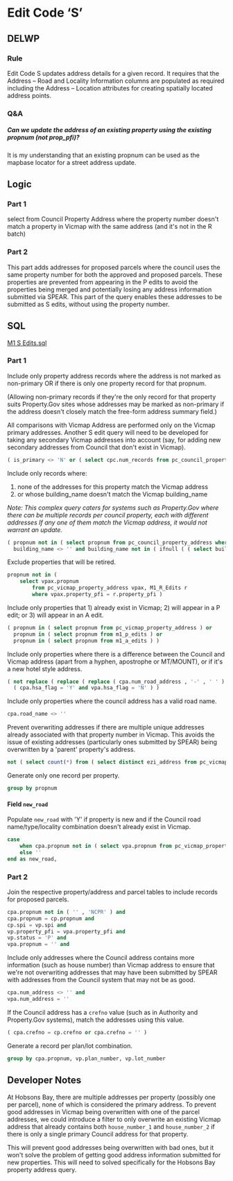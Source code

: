 # Edit Code ‘S’

## DELWP

### Rule

Edit Code S updates address details for a given record. It requires that the Address – Road and Locality Information columns are populated as required including the Address – Location attributes for creating spatially located address points.

### Q&A

##### Can we update the address of an existing property using the existing propnum (not prop_pfi)?

It is my understanding that an existing propnum can be used as the mapbase locator for a street address update.

## Logic

### Part 1

select from Council Property Address where the property number doesn't match a property in Vicmap with the same address (and it's not in the R batch)

### Part 2

This part adds addresses for proposed parcels where the council uses the same property number for both the approved and proposed parcels. These properties are prevented from appearing in the P edits to avoid the properties being merged and potentially losing any address information submitted via SPEAR. This part of the query enables these addresses to be submitted as S edits, without using the property number.

## SQL

[M1 S Edits.sql](https://github.com/groundtruth/PoziConnectConfig/blob/master/~Shared/SQL/M1%20S%20Edits.sql)

### Part 1

Include only property address records where the address is not marked as non-primary OR if there is only one property record for that propnum.

(Allowing non-primary records if they're the only record for that property suits Property.Gov sites whose addresses may be marked as non-primary if the address doesn't closely match the free-form address summary field.)

All comparisons with Vicmap Address are performed only on the Vicmap primary addresses. Another S edit query will need to be developed for taking any secondary Vicmap addresses into account (say, for adding new secondary addresses from Council that don't exist in Vicmap).

```sql
( is_primary <> 'N' or ( select cpc.num_records from pc_council_property_count cpc where cpc.propnum = cpa.propnum ) = 1 ) and
```

Include only records where:

1. none of the addresses for this property match the Vicmap address
2. or whose building_name doesn't match the Vicmap building_name

*Note: This complex query caters for systems such as Property.Gov where there can be multiple records per council property, each with different addresses If any one of them match the Vicmap address, it would not warrant an update.*

```sql
( propnum not in ( select propnum from pc_council_property_address where num_road_address in ( select num_road_address from pc_vicmap_property_address vpax where vpax.propnum = cpa.propnum and vpax.is_primary = 'Y' ) ) or
  building_name <> '' and building_name not in ( ifnull ( ( select building_name from pc_vicmap_property_address vpax where vpax.propnum = cpa.propnum and vpax.is_primary = 'Y' ) , '' ) ) ) )
```

Exclude properties that will be retired.

```sql
propnum not in (
    select vpax.propnum
        from pc_vicmap_property_address vpax, M1_R_Edits r
        where vpax.property_pfi = r.property_pfi )
```

Include only properties that 1) already exist in Vicmap; 2) will appear in a P edit; or 3) will appear in an A edit.

```sql
( propnum in ( select propnum from pc_vicmap_property_address ) or
  propnum in ( select propnum from m1_p_edits ) or
  propnum in ( select propnum from m1_a_edits ) )
```

Include only properties where there is a difference between the Council and Vicmap address (apart from a hyphen, apostrophe or MT/MOUNT), or if it's a new hotel style address.

```sql
( not replace ( replace ( replace ( cpa.num_road_address , '-' , ' ' ) , '''' , '' ) , 'MT ' , 'MOUNT ' ) = ifnull ( replace ( replace ( replace ( vpa.num_road_address , '-' , ' ' ) , '''' , '' ) , 'MT ' , 'MOUNT ' ) , '' ) or
  ( cpa.hsa_flag = 'Y' and vpa.hsa_flag = 'N' ) )
```

Include only properties where the council address has a valid road name.

```sql
cpa.road_name <> ''
```

Prevent overwriting addresses if there are multiple unique addresses already associated with that property number in Vicmap. This avoids the issue of existing addresses (particularly ones submitted by SPEAR) being overwritten by a 'parent' property's address.

```sql
not ( select count(*) from ( select distinct ezi_address from pc_vicmap_property_address vpax where vpax.propnum = cpa.propnum ) ) > 1
```

Generate only one record per property.

```sql
group by propnum
```

#### Field `new_road`

Populate `new_road` with 'Y' if property is new and if the Council road name/type/locality combination doesn't already exist in Vicmap.

```sql
case
    when cpa.propnum not in ( select vpa.propnum from pc_vicmap_property_address vpa ) and ( cpa.road_name || ' ' || cpa.road_type || ' ' || cpa.locality_name ) not in ( select vpa.road_name || ' ' || vpa.road_type || ' ' || vpa.locality_name from pc_vicmap_property_address vpa ) then 'Y'
    else ''
end as new_road,
```

### Part 2

Join the respective property/address and parcel tables to include records for proposed parcels.

```sql
cpa.propnum not in ( '' , 'NCPR' ) and
cpa.propnum = cp.propnum and
cp.spi = vp.spi and    
vp.property_pfi = vpa.property_pfi and
vp.status = 'P' and
vpa.propnum = '' and
```

Include only addresses where the Council address contains more information (such as house number) than Vicmap address to ensure that we're not overwriting addresses that may have been submitted by SPEAR with addresses from the Council system that may not be as good.

```sql
cpa.num_address <> '' and
vpa.num_address = ''
```

If the Council address has a `crefno` value (such as in Authority and Property.Gov systems), match the addresses using this value.

```sql
( cpa.crefno = cp.crefno or cpa.crefno = '' )
```

Generate a record per plan/lot combination.

```sql
group by cpa.propnum, vp.plan_number, vp.lot_number
```

## Developer Notes

At Hobsons Bay, there are multiple addresses per property (possibly one per parcel), none of which is considered the primary address. To prevent good addresses in Vicmap being overwritten with one of the parcel addresses, we could introduce a filter to only overwrite an existing Vicmap address that already contains both `house_number_1` and `house_number_2` if there is only a single primary Council address for that property.

This will prevent good addresses being overwritten with bad ones, but it won't solve the problem of getting good address information submitted for new properties. This will need to solved specifically for the Hobsons Bay property address query.

